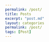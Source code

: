 ```yaml
---
permalink: /post/
title: Posts
excerpt: "post.md"
layout: categories
permalink: /post/
tags: [Post]
---
```

